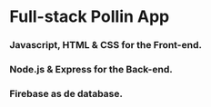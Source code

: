  # Full-stack Pollin App 

 ### Javascript, HTML & CSS for the Front-end.
 ### Node.js & Express for the Back-end.
 ### Firebase as de database.

 